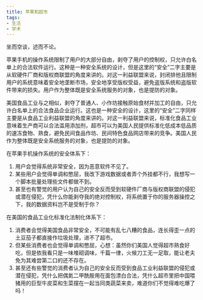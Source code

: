 ```yaml
---
title: 苹果和超市
tags:
- 生活
- 学术
---
```


坐而空谈，述而不论。
<!--more-->


苹果手机的操作系统限制了用户的大部分自由，剥夺了用户的控制权，只允许白名单上的合法软件运行。这种是一种安全系统的设计，但是这里的“安全”二字主要是从软硬件厂商和版权商联盟的角度来讲的。对这一利益联盟来说，封闭排他且限制用户的系统意味着安全地垄断市场，安全地享受版权受益，避免盗版系统和盗版软件带来的损失。用户作为整体既是安全系统服务的对象，也是提防的对象。

美国食品工业与之相似，剥夺了普通人、小作坊接触原始食材并加工的自由，只允许白名单上的合法食品企业运行。这也是一种安全的设计，这里的“安全”二字同样主要是从食品工业利益联盟的角度来讲的。对这一利益联盟来说，标准化食品工业意味着生产商可以合法滥用添加剂，超市可以为美国人民提供标准化低成本低品质的速冻食物、熟食，避免民间食品作坊、民间特色食品网店带来的竞争。美国人民作为整体既是安全系统服务的对象，也是提防的对象。


在苹果手机操作系统的安全体系下：
1. 用户会觉得系统非常安全，因为恶意软件不见了。
2. 某些用户会觉得单调和憋屈，我改下游戏数据或者弄个外挂都不行，我想写一个脚本批量处理些文件都做不到。
3. 甚至也有警觉的用户认为自己的安全反而受到软硬件厂商与版权商联盟的侵犯或潜在侵犯，凭什么你能剥夺我的绝对控制权，将系统置于你的服务器操控之下，我的数据资料岂不是受制于你？

在美国的食品工业化标准化法制化体系下：
1. 消费者会觉得美国食品非常安全，不可能有乱七八糟的食品，连长得歪一点的土豆茄子都直接作垃圾处理，进不了超市。
2. 但某些消费者也会觉得单调和憋屈，心想：虽然你们美国人觉得超市熟食好吃，但是依我看只是一味堆砌调味，千篇一律，火候刀工无一足取，能让老夫免为其难尝第二口的还不存在。
3. 甚至还有些警觉的消费者认为自己的安全反而受到食品工业利益联盟的侵犯或潜在侵犯，凭什么把偶氮二甲酰胺用在面包漂白合法，凭什么超市里把中国喂猪用的巨型牛皮菜和生菜摆在一起当同类蔬菜来卖，难道你们不觉得难吃爆了吗！
